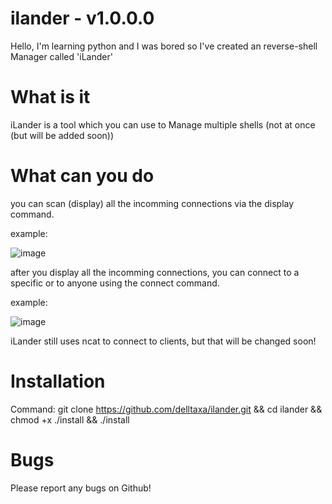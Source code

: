 # ilander - v1.0.0.0

Hello, I'm learning python and I was bored so I've created an
reverse-shell Manager called 'iLander'

# What is it

iLander is a tool which you can use to Manage multiple shells
(not at once (but will be added soon))

# What can you do

you can scan (display) all the incomming connections via the
display command.

example: 

![image](https://user-images.githubusercontent.com/114283067/195980933-95a7f6f8-8bdc-4989-9bc0-6ec0fec8e8e4.png)

after you display all the incomming connections, you can 
connect to a specific or to anyone using the connect
command.

example:

![image](https://user-images.githubusercontent.com/114283067/195981021-e74a16f1-7ceb-441a-b4c9-c24ef7432c8f.png)

iLander still uses ncat to connect to clients, but that will be
changed soon!

# Installation

Command: git clone https://github.com/delltaxa/ilander.git && cd ilander && chmod +x ./install && ./install

# Bugs

Please report any bugs on Github!
